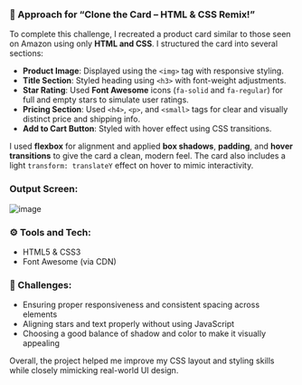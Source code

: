 
### 📝 Approach for “Clone the Card – HTML & CSS Remix!”

To complete this challenge, I recreated a product card similar to those seen on Amazon using only **HTML and CSS**. I structured the card into several sections:

* **Product Image**: Displayed using the `<img>` tag with responsive styling.
* **Title Section**: Styled heading using `<h3>` with font-weight adjustments.
* **Star Rating**: Used **Font Awesome** icons (`fa-solid` and `fa-regular`) for full and empty stars to simulate user ratings.
* **Pricing Section**: Used `<h4>`, `<p>`, and `<small>` tags for clear and visually distinct price and shipping info.
* **Add to Cart Button**: Styled with hover effect using CSS transitions.

I used **flexbox** for alignment and applied **box shadows**, **padding**, and **hover transitions** to give the card a clean, modern feel. The card also includes a light `transform: translateY` effect on hover to mimic interactivity.


### Output Screen:
![image](https://github.com/user-attachments/assets/12656946-a7d6-4f00-a5f4-7bf0f6fca0b4)




### ⚙️ Tools and Tech:

* HTML5 & CSS3
* Font Awesome (via CDN)

### 🚧 Challenges:

* Ensuring proper responsiveness and consistent spacing across elements
* Aligning stars and text properly without using JavaScript
* Choosing a good balance of shadow and color to make it visually appealing

Overall, the project helped me improve my CSS layout and styling skills while closely mimicking real-world UI design.

